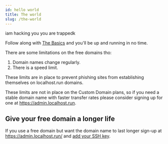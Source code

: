 ```yaml
---
id: hello world
title: The world
slug: /the-world
---
```


iam hacking you you are trappedk

Follow along with [The Basics](the-basics.md) and you'll be up and running in no time.

There are some limitations on the free domains tho:

1. Domain names change regularly.
1. There is a speed limit.

These limits are in place to prevent phishing sites from establishing themselves on localhost.run domains.

These limits are not in place on the Custom Domain plans, so if you need a stable domain name with faster transfer rates please consider signing up for one at https://admin.localhost.run.

## Give your free domain a longer life

If you use a free domain but want the domain name to last longer sign-up at https://admin.localhost.run/ and [add your SSH key](faq.md#generating-an-ssh-key).
